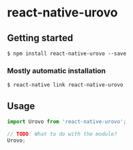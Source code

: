 # react-native-urovo

## Getting started

`$ npm install react-native-urovo --save`

### Mostly automatic installation

`$ react-native link react-native-urovo`

## Usage
```javascript
import Urovo from 'react-native-urovo';

// TODO: What to do with the module?
Urovo;
```
